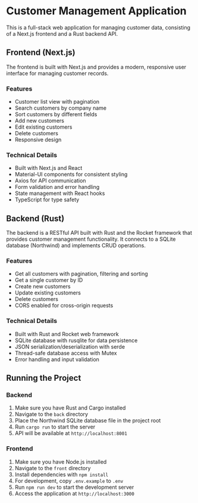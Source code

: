 # Customer Management Application

This is a full-stack web application for managing customer data, consisting of a Next.js frontend and a Rust backend API.

## Frontend (Next.js)

The frontend is built with Next.js and provides a modern, responsive user interface for managing customer records.

### Features

- Customer list view with pagination
- Search customers by company name
- Sort customers by different fields
- Add new customers
- Edit existing customers 
- Delete customers
- Responsive design

### Technical Details

- Built with Next.js and React
- Material-UI components for consistent styling
- Axios for API communication
- Form validation and error handling
- State management with React hooks
- TypeScript for type safety

## Backend (Rust)

The backend is a RESTful API built with Rust and the Rocket framework that provides customer management functionality. It connects to a SQLite database (Northwind) and implements CRUD operations.

### Features

- Get all customers with pagination, filtering and sorting
- Get a single customer by ID
- Create new customers
- Update existing customers
- Delete customers
- CORS enabled for cross-origin requests

### Technical Details

- Built with Rust and Rocket web framework
- SQLite database with rusqlite for data persistence
- JSON serialization/deserialization with serde
- Thread-safe database access with Mutex
- Error handling and input validation

## Running the Project

### Backend
1. Make sure you have Rust and Cargo installed
2. Navigate to the `back` directory
3. Place the Northwind SQLite database file in the project root
4. Run `cargo run` to start the server
5. API will be available at `http://localhost:8001`

### Frontend
1. Make sure you have Node.js installed
2. Navigate to the `front` directory
3. Install dependencies with `npm install`
4. For development, copy `.env.example` to `.env`
5. Run `npm run dev` to start the development server
6. Access the application at `http://localhost:3000`

